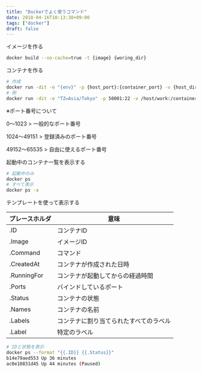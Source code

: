 ```yaml
---
title: "Dockerでよく使うコマンド"
date: 2018-04-16T10:13:38+09:00
tags: ["docker"]
draft: false
---
```


<!--more-->

イメージを作る

```bash
docker build --no-cache=true -t {image} {woring_dir}

```

コンテナを作る

```bash
# 作成
docker run -dit -e "{env}" -p {host_port}:{container_port} -v {host_dir}:{container_dir} --name {container} {image}
# 例
docker run -dit -e "TZ=Asia/Tokyo" -p 50001:22 -v /host/work:/container/work --name container image
```

※ポート番号について

0～1023 > 一般的なポート番号

1024～49151 > 登録済みのポート番号

49152～65535 > 自由に使えるポート番号


起動中のコンテナ一覧を表示する

```bash
# 起動中のみ
docker ps
# すべて表示
docker ps -a
```

テンプレートを使って表示する

| プレースホルダ | 意味 |
|---|---|
| .ID            | コンテナID |
| .Image         | イメージID |
| .Command       | コマンド |
| .CreatedAt     | コンテナが作成された日時 |
| .RunningFor    | コンテナが起動してからの経過時間 |
| .Ports         | バインドしているポート |
| .Status        | コンテナの状態 |
| .Names         | コンテナの名前 |
| .Labels        | コンテナに割り当てられたすべてのラベル |
| .Label         | 特定のラベル |

```bash
# IDと状態を表示
docker ps --format "{{.ID}} {{.Status}}"
b14e79aed553 Up 36 minutes
ac0e10831d45 Up 44 minutes (Paused)
```

